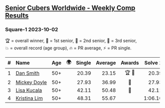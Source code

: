 <style>table {white-space: nowrap;}</style>
<link rel="stylesheet" type="text/css" href="/scw-comp/css/flags.css" />

## [Senior Cubers Worldwide - Weekly Comp Results](/scw-comp/results/)
### Square-1 2023-10-02

<span style="white-space: nowrap;">🏆 = overall winner</span>, <span style="white-space: nowrap;">🥇 = 1st senior</span>, <span style="white-space: nowrap;">🥈 = 2nd senior</span>, <span style="white-space: nowrap;">🥉 = 3rd senior</span>, <span style="white-space: nowrap;">💥 = overall record (age group)</span>, <span style="white-space: nowrap;">🔥 = PR average</span>, <span style="white-space: nowrap;">⚡ = PR single</span>.

| # | Name | Age | 🌍 | Single | Average | Awards | Solve 1 | Solve 2 | Solve 3 | Solve 4 | Solve 5 | Video |
| :--: | :-- | :--: | :--: | --: | --: | :--: | --: | --: | --: | --: | --: | :-- |
| 1 | [Dan Smith](../../persons/dan_smith/sq1.md) | 50+ | <i class="flag flag-US" /> | 20.39 | 23.15 | 🏆 🥇 | 20.39 | 25.00 | 20.98 | 26.55 | 23.46 | [Desktop](https://www.facebook.com/events/1174919303425786/permalink/1180842886166761) / [Mobile](https://m.facebook.com/events/1174919303425786?view=permalink&id=1180842886166761) |
| 2 | [Mickey Doyle](../../persons/mickey_doyle/sq1.md) | 50+ | <i class="flag flag-US" /> | 27.93 | 36.99 | 🥈 | 27.93 | 35.31 | 35.67 | 45.87 | 39.99 | [Desktop](https://www.facebook.com/events/1174919303425786/permalink/1182272046023845) / [Mobile](https://m.facebook.com/events/1174919303425786?view=permalink&id=1182272046023845) |
| 3 | [Lisa Kucala](../../persons/lisa_kucala/sq1.md) | 50+ | <i class="flag flag-US" /> | 42.11 | 50.48 | 🥉 | 42.11 | 1:03.87 | 42.60 | 55.14 | 53.70 | [Desktop](https://www.facebook.com/events/1174919303425786/permalink/1181973886053661) / [Mobile](https://m.facebook.com/events/1174919303425786?view=permalink&id=1181973886053661) |
| 4 | [Kristina Lim](../../persons/kristina_lim/sq1.md) | 50+ | <i class="flag flag-US" /> | 48.31 | 55.67 |  | 1:06.10 | 50.82 | 54.72 | 1:01.46 | 48.31 | [Desktop](https://www.facebook.com/1045330593/videos/348494574320855) / [Mobile](https://m.facebook.com/1045330593/videos/348494574320855) |

<!-- Global site tag (gtag.js) - Google Analytics -->
<script async src="https://www.googletagmanager.com/gtag/js?id=UA-86348435-3"></script>
<script>window.dataLayer = window.dataLayer || []; function gtag() {dataLayer.push(arguments);} gtag('js', new Date()); gtag('config', 'UA-86348435-3');</script>
